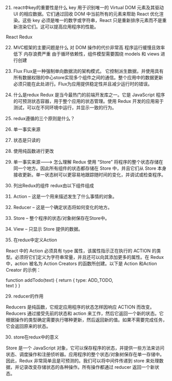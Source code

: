 21. react中key的重要性是什么
key 用于识别唯一的 Virtual DOM 元素及其驱动 UI 的相应数据。它们通过回收 DOM 中当前所有的元素来帮助 React 优化渲染。这些 key 必须是唯一的数字或字符串，React 只是重新排序元素而不是重新渲染它们。这可以提高应用程序的性能。

React Redux

22. MVC框架的主要问题是什么
对 DOM 操作的代价非常高
程序运行缓慢且效率低下
内存浪费严重
由于循环依赖性，组件模型需要围绕 models 和 views 进行创建


23. Flux
Flux是一种强制单向数据流的架构模式。 它控制派生数据，并使用具有所有数据权限的中心store实现多个组件之间的通信。整个应用中的数据更新必须只能在此处进行。Flux为应用提供稳定性并且减少运行时的错误。

24. 什么是redux
Redux 是当今最热门的前端开发库之一。它是 JavaScript 程序的可预测状态容器，用于整个应用的状态管理。使用 Redux 开发的应用易于测试，可以在不同环境中运行，并显示一致的行为。

25. redux遵循的三个原则是什么？

1. 单一事实来源
2. 状态是只读的
3. 使用纯函数进行更改

26. 单一事实来源---> 怎么理解
Redux 使用 “Store” 将程序的整个状态存储在同一个地方。因此所有组件的状态都存储在 Store 中，并且它们从 Store 本身接收更新。单一状态树可以更容易地跟踪随时间的变化，并调试或检查程序。

27. 列出Redux的组件
redux由以下组件组成

1. Action – 这是一个用来描述发生了什么事情的对象。
2. Reducer – 这是一个确定状态将如何变化的地方。
3. Store – 整个程序的状态/对象树保存在Store中。
4. View – 只显示 Store 提供的数据。

28. 在redux中定义Action

React 中的 Action 必须具有 type 属性，该属性指示正在执行的 ACTION 的类型。必须将它们定义为字符串常量，并且还可以向其添加更多的属性。在 Redux 中，action 被名为 Action Creators 的函数所创建。以下是 Action 和Action Creator 的示例：

function addTodo(text) {
       return {
                type: ADD_TODO,    
                 text
    }
}

29. reducer的作用

Reducers 是纯函数，它规定应用程序的状态怎样因响应 ACTION 而改变。Reducers 通过接受先前的状态和 action 来工作，然后它返回一个新的状态。它根据操作的类型确定需要执行哪种更新，然后返回新的值。如果不需要完成任务，它会返回原来的状态。


30. store在redux中的意义

Store 是一个 JavaScript 对象，它可以保存程序的状态，并提供一些方法来访问状态、调度操作和注册侦听器。应用程序的整个状态/对象树保存在单一存储中。因此，Redux 非常简单且是可预测的。我们可以将中间件传递到 store 来处理数据，并记录改变存储状态的各种操作。所有操作都通过 reducer 返回一个新状态。


